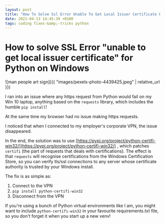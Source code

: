 ```yaml
---
layout: post
title: "How To Solve Ssl Error Unable To Get Local Issuer Certificate For Python On Windows"
date: 2021-04-13 14:45:39 +0100
tags: coding fixes-&amp;-tricks python
---
```


# How to solve SSL Error "unable to get local issuer certificate" for Python on Windows

![man people art sign]({{ "images/pexels-photo-4439425.jpeg" | relative_url }})

I ran into an issue where any https request from Python would fail on my Win 10 laptop, anything based on the `requests` library, which includes the humble `pip install`!

At the same time my browser had no issue making https requests.

I noticed that when I connected to my employer's corporate VPN, the issue disappeared.

In the end, the solution was to use [https://pypi.org/project/python-certifi-win32/](https://pypi.org/project/python-certifi-win32/) , which patches `certifi` (the part of requests that deals with certifications). The effect is that `requests` will recognise certifications from the Windows Certification Store, so you can verify tls/ssl connections to any server whose certificate authority is trusted by your Windows install.

The fix is as simple as:

1.  Connect to the VPN
2.  `pip install python-certifi-win32`
3.  Disconnect from the VPN

If you're using a bunch of Python virtual environments like I am, you might want to include `python-certifi-win32` in your favourite requirements.txt file, so you don't forget it when you start up a new venv!
